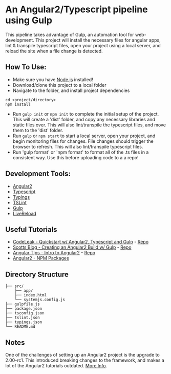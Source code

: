 # An Angular2/Typescript pipeline using Gulp


This pipeline takes advantage of Gulp, an automation tool for web-development.  This project will install the necessary files for angular apps, lint & transpile typescript files, open your project using a local server, and reload the site when a file change is detected.


## How To Use:

- Make sure you have [Node.js](https://nodejs.org/en/) installed!
- Download/clone this project to a local folder
- Navigate to the folder, and install project dependencies
```
cd <project/directory>
npm install
```
- Run `gulp init` or `npm init` to complete the initial setup of the project.  This will create a 'dist' folder, and copy any necessary libraries and static files over.  This will also lint/transpile the typescript files, and move them to the 'dist' folder.
- Run `gulp` or `npm start` to start a local server, open your project, and begin monitoring files for changes.  File changes should trigger the browser to refresh.  This will also lint/transpile typescript files.
- Run 'gulp format' or 'npm format' to format all of the .ts files in a consistent way.  Use this before uploading code to a a repo!


## Development Tools:

- [Angular2](https://angular.io/)
- [Typescript](http://www.typescriptlang.org/)
- [Typings](https://github.com/typings/typings)
- [TSLint](https://www.npmjs.com/package/tslint)
- [Gulp](http://gulpjs.com/)
- [LiveReload](http://livereload.com//)


## Useful Tutorials
 - [CodeLeak - Quickstart w/ Angular2, Typescript and Gulp](http://blog.codeleak.pl/2016/03/quickstart-angular2-with-typescript-and.html) - [Repo](https://github.com/kolorobot/angular2-typescript-gulp)
 - [Scotts Blog - Creating an Angular2 Build w/ Gulp](http://blog.scottlogic.com/2015/12/24/creating-an-angular-2-build.html) - [Repo](https://github.com/ColinEberhardt/angular2-tour-of-heroes)
 - [Angular Tips - Intro to Angular2](http://angular-tips.com/blog/2015/05/an-introduction-to-angular-2/) - [Repo](https://github.com/angular-tips/GermanWords-frontend-angular-2)
 - [Angular2 - NPM Packages](https://angular.io/docs/ts/latest/guide/npm-packages.html)


## Directory Structure

```
├── src/
    ├── app/
    ├── index.html
    └── systemjs.config.js
├── gulpfile.js
├── package.json
├── tsconfig.json
├── tslint.json
├── typings.json
└── README.md
```


## Notes

One of the challenges of setting up an Angular2 project is the upgrade to 2.00-rc1.  This introduced breaking changes to the framework, and makes a lot of the Angular2 tutorials outdated. [More Info](https://github.com/angular/angular/blob/master/CHANGELOG.md).
